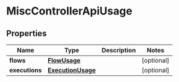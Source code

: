 

# MiscControllerApiUsage


## Properties

| Name | Type | Description | Notes |
|------------ | ------------- | ------------- | -------------|
|**flows** | [**FlowUsage**](FlowUsage.md) |  |  [optional] |
|**executions** | [**ExecutionUsage**](ExecutionUsage.md) |  |  [optional] |



